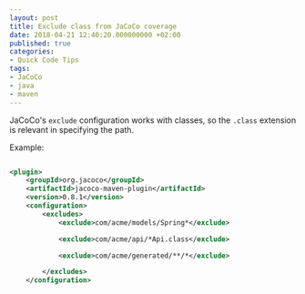 ```yaml
---
layout: post
title: Exclude class from JaCoCo coverage
date: 2018-04-21 12:40:20.000000000 +02:00
published: true
categories:
- Quick Code Tips
tags:
- JaCoCo
- java
- maven
---
```


JaCoCo's <code>exclude</code> configuration works with classes, so the <code>.class</code> extension is relevant in specifying the path.

Example:

```xml

<plugin>
    <groupId>org.jacoco</groupId>
    <artifactId>jacoco-maven-plugin</artifactId>
    <version>0.8.1</version>
    <configuration>
        <excludes>
            <exclude>com/acme/models/Spring*</exclude>

            <exclude>com/acme/api/*Api.class</exclude>

            <exclude>com/acme/generated/**/*</exclude>

        </excludes>
    </configuration>

```
